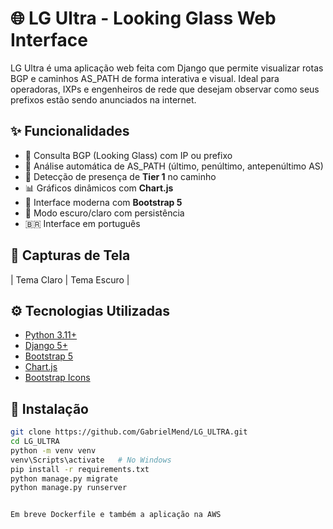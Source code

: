 # 🌐 LG Ultra - Looking Glass Web Interface

LG Ultra é uma aplicação web feita com Django que permite visualizar rotas BGP e caminhos AS_PATH de forma interativa e visual. Ideal para operadoras, IXPs e engenheiros de rede que desejam observar como seus prefixos estão sendo anunciados na internet.

## ✨ Funcionalidades

- 🔎 Consulta BGP (Looking Glass) com IP ou prefixo
- 🧮 Análise automática de AS_PATH (último, penúltimo, antepenúltimo AS)
- 🧠 Detecção de presença de **Tier 1** no caminho
- 📊 Gráficos dinâmicos com **Chart.js**
- 🎨 Interface moderna com **Bootstrap 5**
- 🌙 Modo escuro/claro com persistência
- 🇧🇷 Interface em português

## 📸 Capturas de Tela

| Tema Claro | Tema Escuro |

## ⚙️ Tecnologias Utilizadas

- [Python 3.11+](https://www.python.org)
- [Django 5+](https://www.djangoproject.com/)
- [Bootstrap 5](https://getbootstrap.com)
- [Chart.js](https://www.chartjs.org/)
- [Bootstrap Icons](https://icons.getbootstrap.com)

## 🚀 Instalação

```bash
git clone https://github.com/GabrielMend/LG_ULTRA.git
cd LG_ULTRA
python -m venv venv
venv\Scripts\activate   # No Windows
pip install -r requirements.txt
python manage.py migrate
python manage.py runserver


Em breve Dockerfile e também a aplicação na AWS 
